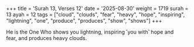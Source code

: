 +++
title = 'Surah 13, Verses 12'
date = '2025-08-30'
weight = 1719
surah = 13
ayah = 12
tags = ["cloud", "clouds", "fear", "heavy", "hope", "inspiring", "lightning", "one", "produce", "produces", "show", "shows"]
+++

He is the One Who shows you lightning, inspiring ˹you with˺ hope and fear, and produces heavy clouds.